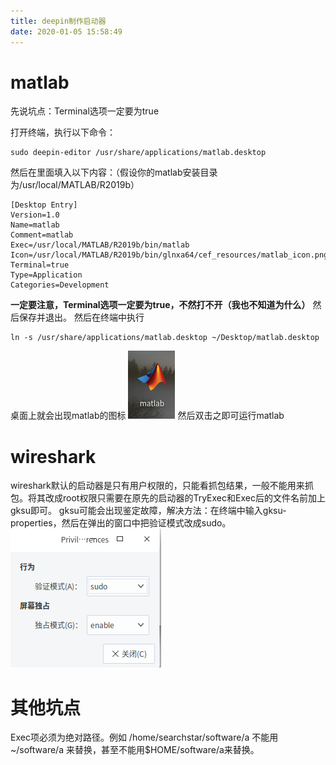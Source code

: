 ```yaml
---
title: deepin制作启动器
date: 2020-01-05 15:58:49
---
```


# matlab
先说坑点：Terminal选项一定要为true

打开终端，执行以下命令：
```shell
sudo deepin-editor /usr/share/applications/matlab.desktop
```
然后在里面填入以下内容：（假设你的matlab安装目录为/usr/local/MATLAB/R2019b）
```
[Desktop Entry]
Version=1.0
Name=matlab
Comment=matlab
Exec=/usr/local/MATLAB/R2019b/bin/matlab
Icon=/usr/local/MATLAB/R2019b/bin/glnxa64/cef_resources/matlab_icon.png
Terminal=true
Type=Application
Categories=Development
```
**一定要注意，Terminal选项一定要为true，不然打不开（我也不知道为什么）**
然后保存并退出。
然后在终端中执行
```shell
ln -s /usr/share/applications/matlab.desktop ~/Desktop/matlab.desktop
```
桌面上就会出现matlab的图标
![](deepin制作启动器/20200105155810481.png)
然后双击之即可运行matlab

# wireshark
wireshark默认的启动器是只有用户权限的，只能看抓包结果，一般不能用来抓包。将其改成root权限只需要在原先的启动器的TryExec和Exec后的文件名前加上gksu即可。
gksu可能会出现鉴定故障，解决方法：在终端中输入gksu-properties，然后在弹出的窗口中把验证模式改成sudo。
![](deepin制作启动器/20200105210754378.png)

# 其他坑点
Exec项必须为绝对路径。例如 /home/searchstar/software/a 不能用 ~/software/a 来替换，甚至不能用$HOME/software/a来替换。
